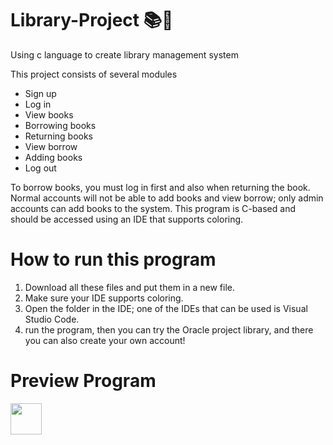 # Library-Project 📚📖
Using c language to create library management system

This project consists of several modules
- Sign up
- Log in
- View books
- Borrowing books
- Returning books
- View borrow
- Adding books
- Log out

To borrow books, you must log in first and also when returning the book. Normal accounts will not be able to add books and view borrow; only admin accounts can add books to the system. This program is C-based and should be accessed using an IDE that supports coloring.

# How to run this program
1. Download all these files and put them in a new file.
2. Make sure your IDE supports coloring.
3. Open the folder in the IDE; one of the IDEs that can be used is Visual Studio Code.
4. run the program, then you can try the Oracle project library, and there you can also create your own account!

# Preview Program
<img src="https://user-images.githubusercontent.com/105922097/213734159-b6ceec04-873a-4817-a50f-a34cc885be3b.mp4" width="50" height="50">
